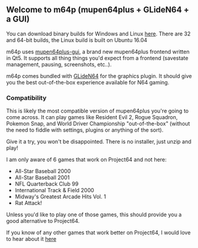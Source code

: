 ## Welcome to m64p (mupen64plus + GLideN64 + a GUI)

You can download binary builds for Windows and Linux [here](http://m64p.s3-website-us-east-1.amazonaws.com/). There are 32 and 64-bit builds, the Linux build is built on Ubuntu 16.04

m64p uses [mupen64plus-gui](https://github.com/m64p/mupen64plus-gui), a brand new mupen64plus frontend written in Qt5. It supports all thing things you'd expect from a frontend (savestate management, pausing, screenshots, etc..).

m64p comes bundled with [GLideN64](https://github.com/gonetz/GLideN64) for the graphics plugin. It should give you the best out-of-the-box experience available for N64 gaming.

### Compatibility ###

This is likely the most compatible version of mupen64plus you're going to come across. It can play games like Resident Evil 2, Rogue Squadron, Pokemon Snap, and World Driver Championship "out-of-the-box" (without the need to fiddle with settings, plugins or anything of the sort).

Give it a try, you won't be disappointed. There is no installer, just unzip and play!

I am only aware of 6 games that work on Project64 and not here:
* All-Star Baseball 2000
* All-Star Baseball 2001
* NFL Quarterback Club 99
* International Track & Field 2000
* Midway's Greatest Arcade Hits Vol. 1
* Rat Attack!

Unless you'd like to play one of those games, this should provide you a good alternative to Project64.

If you know of any other games that work better on Project64, I would love to hear about it [here](https://github.com/m64p/mupen64plus-GLideN64/issues)
